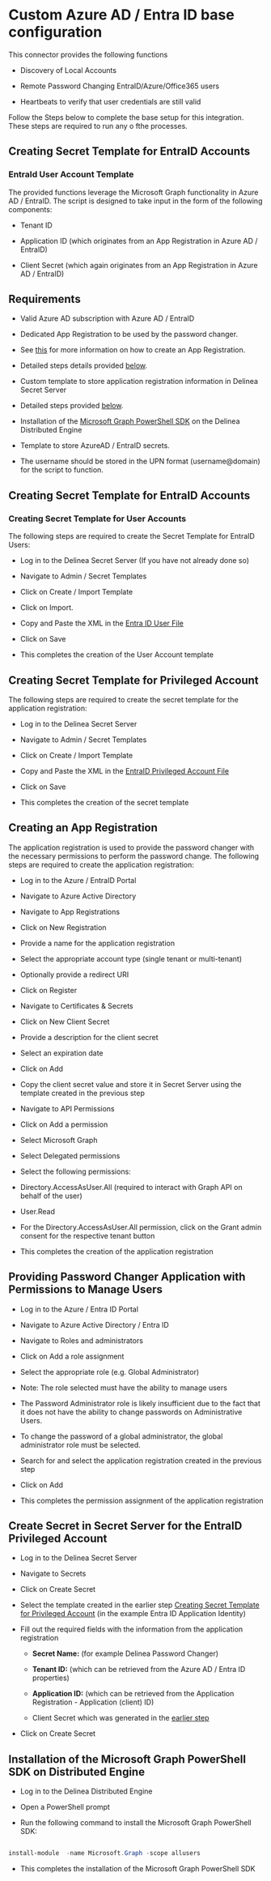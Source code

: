 # Custom Azure AD / Entra ID base configuration

  

This connector provides the following functions

  

- Discovery of Local Accounts

- Remote Password Changing EntraID/Azure/Office365  users

- Heartbeats to verify that user credentials are still valid

  

Follow the Steps below to complete the base setup for this integration. These steps are required to run any o fthe processes.

  

## Creating Secret Template for EntraID Accounts

  

### EntraId User Account Template

  

The provided functions leverage the Microsoft Graph functionality in Azure AD / EntraID. The script is designed to take input in the form of the following components:

  

- Tenant ID

- Application ID (which originates from an App Registration in Azure AD / EntraID)

- Client Secret (which again originates from an App Registration in Azure AD / EntraID)

  

## Requirements

  

- Valid Azure AD subscription with Azure AD / EntraID

- Dedicated App Registration to be used by the password changer.

- See [this](https://docs.microsoft.com/en-us/graph/auth-register-app-v2) for more information on how to create an App Registration.

- Detailed steps details provided [below](#creating-an-app-registration).

- Custom template to store application registration information in Delinea Secret Server

- Detailed steps provided [below](#creating-secret-template-for-application-registration).

- Installation of the [Microsoft Graph PowerShell SDK](https://docs.microsoft.com/en-us/graph/powershell/installation) on the Delinea Distributed Engine

- Template to store AzureAD / EntraID secrets.

- The username should be stored in the UPN format (username@domain) for the script to function.

  

## Creating Secret Template for EntraID Accounts

  

### Creating Secret Template for User Accounts

  

The following steps are required to create the Secret Template for EntraID Users:

  

- Log in to the Delinea Secret Server (If you have not already done so)

- Navigate to Admin / Secret Templates

- Click on Create / Import Template

- Click on Import.

- Copy and Paste the XML in the [Entra ID User File](./Templates/Entra%20ID%20User.xml)

- Click on Save

- This completes the creation of the User Account template

  

## Creating Secret Template for Privileged Account

  

The following steps are required to create the secret template for the application registration:

- Log in to the Delinea Secret Server

- Navigate to Admin / Secret Templates

- Click on Create / Import Template

- Copy and Paste the XML in the [EntraID Privileged Account File](./Templates/EntraID%20Privileged%20Account.xml)

- Click on Save

- This completes the creation of the secret template

  

## Creating an App Registration

  

The application registration is used to provide the password changer with the necessary permissions to perform the password change. The following steps are required to create the application registration:

- Log in to the Azure / EntraID Portal

- Navigate to Azure Active Directory

- Navigate to App Registrations

- Click on New Registration

- Provide a name for the application registration

- Select the appropriate account type (single tenant or multi-tenant)

- Optionally provide a redirect URI

- Click on Register

- Navigate to Certificates & Secrets

- Click on New Client Secret

- Provide a description for the client secret

- Select an expiration date

- Click on Add

- Copy the client secret value and store it in Secret Server using the template created in the previous step

- Navigate to API Permissions

- Click on Add a permission

- Select Microsoft Graph

- Select Delegated permissions

- Select the following permissions:

- Directory.AccessAsUser.All (required to interact with Graph API on behalf of the user)

- User.Read

- For the Directory.AccessAsUser.All permission, click on the Grant admin consent for the respective tenant button

- This completes the creation of the application registration

  

## Providing Password Changer Application with Permissions to Manage Users

- Log in to the Azure / Entra ID Portal

- Navigate to Azure Active Directory / Entra ID

- Navigate to Roles and administrators

- Click on Add a role assignment

- Select the appropriate role (e.g. Global Administrator)

- Note: The role selected must have the ability to manage users

- The Password Administrator role is likely insufficient due to the fact that it does not have the ability to change passwords on Administrative Users.

- To change the password of a global administrator, the global administrator role must be selected.

- Search for and select the application registration created in the previous step

- Click on Add

- This completes the permission assignment of the application registration

  

## Create Secret in Secret Server for the EntraID Privileged Account

- Log in to the Delinea Secret Server

- Navigate to Secrets

- Click on Create Secret

- Select the template created in the earlier step [Creating Secret Template for Privileged Account](#creating-secret-template-for-privileged-account) (in the example Entra ID Application Identity)

- Fill out the required fields with the information from the application registration

  - **Secret Name:** (for example Delinea Password Changer)

  - **Tenant ID:** (which can be retrieved from the Azure AD / Entra ID properties)

  - **Application ID:** (which can be retrieved from the Application Registration - Application (client) ID)

  - Client Secret which was generated in the [earlier step](#creating-an-app-registration)

- Click on Create Secret

  

## Installation of the Microsoft Graph PowerShell SDK on Distributed Engine

- Log in to the Delinea Distributed Engine

- Open a PowerShell prompt

- Run the following command to install the Microsoft Graph PowerShell SDK:

```powershell

install-module  -name Microsoft.Graph -scope allusers

```

- This completes the installation of the Microsoft Graph PowerShell SDK